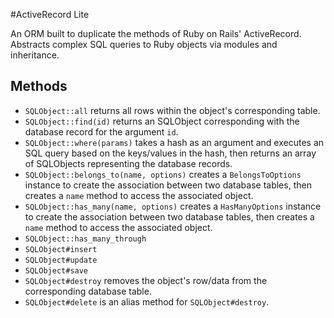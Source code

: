 #ActiveRecord Lite

An ORM built to duplicate the methods of Ruby on Rails' ActiveRecord. Abstracts complex SQL queries to Ruby objects via modules and inheritance.


## Methods
* `SQLObject::all` returns all rows within the object's corresponding table.
* `SQLObject::find(id)` returns an SQLObject corresponding with the database record for the argument `id`.
* `SQLObject::where(params)` takes a hash as an argument and executes an SQL query based on the keys/values in the hash, then returns an array of SQLObjects representing the database records.
* `SQLObject::belongs_to(name, options)` creates a `BelongsToOptions` instance to create the association between two database tables, then creates a `name` method to access the associated object.
* `SQLObject::has_many(name, options)` creates a `HasManyOptions` instance to create the association between two database tables, then creates a `name` method to access the associated object.
* `SQLObject::has_many_through`
* `SQLObject#insert`
* `SQLObject#update`
* `SQLObject#save`
* `SQLObject#destroy` removes the object's row/data from the corresponding database table.
* `SQLObject#delete` is an alias method for `SQLObject#destroy`.


<!-- ##ActiveRecordLite::Base
* ::validates
* ::has_one_through
* #errors
* #valid? -->
